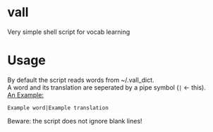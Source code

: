 # vall
Very simple shell script for vocab learning

# Usage
By default the script reads words from ~/.vall_dict.  
A word and its translation are seperated by a pipe symbol (`|` <- this).  
<u>An Example:</u>  
```
Example word|Example translation
```
Beware: the script does not ignore blank lines!
